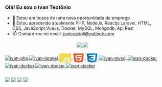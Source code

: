 ### Olá! Eu sou o Ivan Teotônio  



- 🔭 Estou em busca de uma nova oportunidade de emprego
- 🌱 Estou apredendo atualmente PHP, NodeJs, Reactjs Laravel, HTML, CSS, JavaScript,VueJs, Docker, MySQL, Mongodb, Api Rest
- 📫 Contate-me no email: junioracioli@outlook.com

<div align="center">
  <a href="https://github.com/ivan-teotonio">
  <img height="180em" src="https://github-readme-stats-sigma-five.vercel.app/api?username=ivan-teotonio&show_icons=true&theme=dracula&include_all_commits=true&count_private=true"/>
  <img height="180em" src="https://github-readme-stats-sigma-five.vercel.app/api/top-langs/?username=ivan-teotonio&layout=compact&langs_count=7&theme=dracula"/>
</div>

<div style="display: inline_block"><br>
<img align="center" alt="ivan-php" height="40" width="50" src="https://cdn.jsdelivr.net/gh/devicons/devicon/icons/php/php-original.svg" />
  <img align="center" alt="ivan-laravel" height="30" width="40" src="https://cdn.jsdelivr.net/gh/devicons/devicon/icons/laravel/laravel-plain-wordmark.svg" />
  <img align="center" alt="ivan-Js" height="30" width="40" src="https://raw.githubusercontent.com/devicons/devicon/master/icons/javascript/javascript-plain.svg">
 <img align="center" alt="ivan-HTML" height="30" width="40" src="https://raw.githubusercontent.com/devicons/devicon/master/icons/html5/html5-original.svg">
  <img align="center" alt="ivan-CSS" height="30" width="40" src="https://raw.githubusercontent.com/devicons/devicon/master/icons/css3/css3-original.svg">
  <img align="center" alt="ivan-mysql" height="30" width="40" src="https://cdn.jsdelivr.net/gh/devicons/devicon/icons/mysql/mysql-original.svg" />

  <img align="center" alt="ivan-docker" height="40" width="50" src="https://cdn.jsdelivr.net/gh/devicons/devicon/icons/docker/docker-original.svg" />
    <img align="center" alt="ivan-docker" height="40" width="50" src="https://cdn.jsdelivr.net/gh/devicons/devicon/icons/react/react-original.svg" />
    <img align="center" alt="ivan-docker" height="40" width="50" src="https://cdn.jsdelivr.net/gh/devicons/devicon/icons/nodejs/nodejs-original.svg" />
    <img align="center" alt="ivan-docker" height="40" width="50" src="https://cdn.jsdelivr.net/gh/devicons/devicon/icons/mongodb/mongodb-original.svg" />
</div>
  
##
  
<div> 
  <a href="https://instagram.com/ivanteotonioacioli" target="_blank"><img src="https://img.shields.io/badge/-Instagram-%23E4405F?style=for-the-badge&logo=instagram&logoColor=white" target="_blank"></a>
<a href="https://discord.com/channels/@me" target="_blank"><img src="https://img.shields.io/badge/Discord-7289DA?style=for-the-badge&logo=discord&logoColor=white" target="_blank"></a> 
  <a href = "mailto:ivanteotonio256@gmail.com"><img src="https://img.shields.io/badge/-Gmail-%23333?style=for-the-badge&logo=gmail&logoColor=white" target="_blank"></a>
  <a href="https://www.linkedin.com/mwlite/in/ivan-teotonio" target="_blank"><img src="https://img.shields.io/badge/-LinkedIn-%230077B5?style=for-the-badge&logo=linkedin&logoColor=white" target="_blank"></a> 
    
</div>
  
  

  
